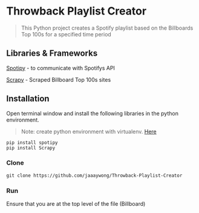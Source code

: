 # Throwback Playlist Creator

> This Python project creates a Spotify playlist based on the Billboards Top 100s for a specified time period


## Libraries & Frameworks

[Spotipy](https://github.com/plamere/spotipy) - to communicate with Spotifys API

[Scrapy](https://scrapy.org) - Scraped Billboard Top 100s sites

## Installation

Open terminal window and install the following libraries in the python environment.

> Note: create python environment with virtualenv. [Here](https://uoa-eresearch.github.io/eresearch-cookbook/recipe/2014/11/26/python-virtual-env/)

```shell
pip install spotipy
pip install Scrapy

```

### Clone
```shell
git clone https://github.com/jaaaywong/Throwback-Playlist-Creator
```

### Run
Ensure that you are at the top level of the file (Billboard)
```shell

```
